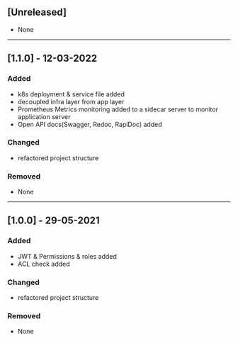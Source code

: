 ## [Unreleased]
- None

***
## [1.1.0] - 12-03-2022
### Added
- k8s deployment & service file added
- decoupled infra layer from app layer
- Prometheus Metrics monitoring added to a sidecar server to monitor application server
- Open API docs(Swagger, Redoc, RapiDoc) added

### Changed
- refactored project structure

### Removed
- None

***
## [1.0.0] - 29-05-2021
### Added
- JWT & Permissions & roles added
- ACL check added

### Changed
- refactored project structure

### Removed
- None